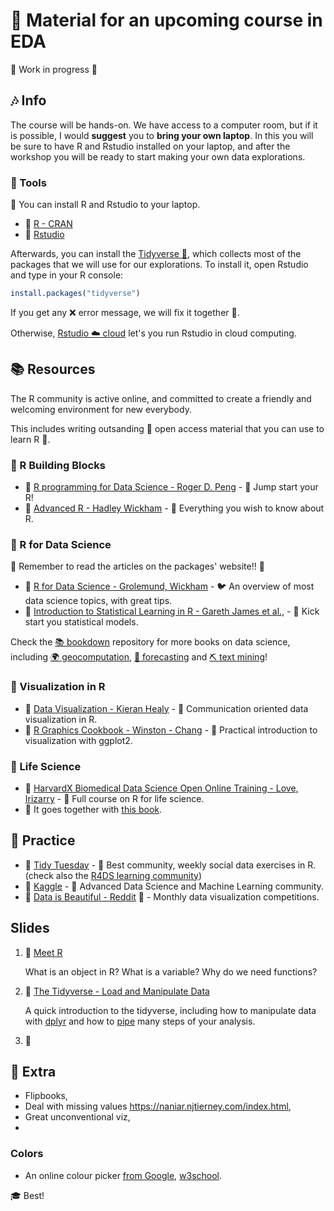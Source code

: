 # :milky_way: Material for an upcoming course in EDA

:rocket: Work in progress :construction_worker: 


## :notes: Info

The course will be hands-on. We have access to a computer room, but if it is possible, I would **suggest** you to **bring your own laptop**. In this you will be sure to have R and Rstudio installed on your laptop, and after the workshop you will be ready to start making your own data explorations.


### :hammer: Tools

:floppy_disk: You can install R and Rstudio to your laptop.

- :link: [R - CRAN](https://cran.r-project.org/)
- :link: [Rstudio](https://rstudio.com/products/rstudio/download/#download)

Afterwards, you can install the [Tidyverse :milky_way:](https://www.tidyverse.org/), which collects most of the packages that we will use for our explorations. To install it, open Rstudio  and type in your R console:

```r
install.packages("tidyverse")
```

If you get any :x: error message, we will fix it together :sparkler:.


Otherwise, [Rstudio :cloud: cloud](https://rstudio.cloud/) let's you run Rstudio in cloud computing.


## :books: Resources

The R community is active online, and committed to create a friendly and welcoming environment for new everybody.

This includes writing outsanding :book: open access material that you can use to learn R :whale:.


### :rice: R Building Blocks

- :link: [R programming for Data Science - Roger D. Peng](https://bookdown.org/rdpeng/rprogdatascience/) - :tiger: Jump start your R!
- :link: [Advanced R - Hadley Wickham](https://adv-r.hadley.nz/) - :elephant: Everything you wish to know about R.

### :milky_way: R for Data Science

:saxophone: Remember to read the articles on the packages' website!! :saxophone:

- :link: [R for Data Science - Grolemund, Wickham](https://r4ds.had.co.nz/) - :bird: An overview of most data science topics, with great tips.
- :link: [Introduction to Statistical Learning in R - Gareth James et al.,](https://faculty.marshall.usc.edu/gareth-james/ISL/) - :dog: Kick start you statistical models.

Check the [:books: bookdown](https://bookdown.org/) repository for more books on data science, including [:earth_africa: geocomputation](https://geocompr.robinlovelace.net/), [:tophat: forecasting](https://otexts.com/fpp2/) and [:pick: text mining](https://www.tidytextmining.com/)!


### :art: Visualization in R

- :link: [Data Visualization - Kieran Healy](https://socviz.co) - :tropical_fish: Communication oriented data visualization in R.
- :link: [R Graphics Cookbook - Winston - Chang](https://r-graphics.org/) - :octopus: Practical introduction to visualization with ggplot2.

### :blossom: Life Science

- :link: [HarvardX Biomedical Data Science Open Online Training - Love, Irizarry](https://rafalab.github.io/pages/harvardx.html) - :snail: Full course on R for life science.
- :link: It goes together with [this book](https://rafalab.github.io/dsbook/).

## :violin: Practice
 
- :link: [Tidy Tuesday](https://github.com/rfordatascience/tidytuesday) - :fish_cake: Best community, weekly social data exercises in R. (check also the [R4DS learning community](https://www.jessemaegan.com/post/r4ds-the-next-iteration/))
- :link: [Kaggle](https://www.kaggle.com/) - :shaved_ice: Advanced Data Science and Machine Learning community.
- :link: [Data is Beautiful - Reddit](https://www.reddit.com/r/dataisbeautiful/) :oden: - Monthly data visualization competitions.


## Slides

1. :link: [Meet R](https://othomantegazza.github.io/eda-class/slides/01-meet-r.html#1)

    What is an object in R? What is a variable? Why do we need functions?

1. :link: [The Tidyverse - Load and Manipulate Data](https://othomantegazza.github.io/eda-class/slides/02-intro-to-tidyverse.html#1) 

    A quick introduction to the tidyverse, including how to manipulate data with [dplyr](https://dplyr.tidyverse.org/articles/dplyr.html) and how to [pipe](https://magrittr.tidyverse.org/) many steps of your analysis.

1. :link:

## :hibiscus: Extra

- Flipbooks,
- Deal with missing values https://naniar.njtierney.com/index.html,
- Great unconventional viz,
- 




### Colors

- An online colour picker [from Google](https://www.google.com/search?q=colour+picker+online&oq=colour+picker+online), [w3school](https://www.w3schools.com/colors/colors_picker.asp). 

:mortar_board: Best! 